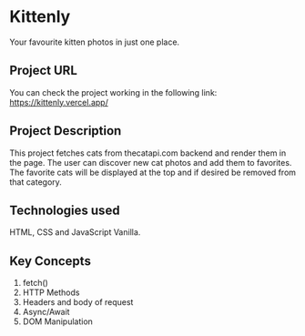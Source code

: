 # Kittenly

Your favourite kitten photos in just one place.

## Project URL

You can check the project working in the following link: https://kittenly.vercel.app/

## Project Description

This project fetches cats from thecatapi.com backend and render them in the page. The user can discover new cat photos and add them to favorites. The favorite cats will be displayed at the top and if desired be removed from that category.

## Technologies used

HTML, CSS and JavaScript Vanilla.

## Key Concepts

1. fetch()
2. HTTP Methods
3. Headers and body of request
4. Async/Await
5. DOM Manipulation
